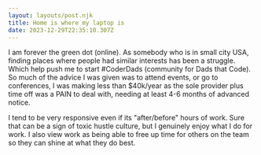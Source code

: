 ```yaml
---
layout: layouts/post.njk
title: Home is where my laptop is
date: 2023-12-29T22:35:10.307Z
---
```

I﻿ am forever the green dot (online). As somebody who is in small city USA, finding places where people had similar interests has been  a  struggle. Which help push me to start #CoderDads (community for Dads that Code). So much of the advice I was given was to attend events, or go to conferences, I was making less than $40k/year as the sole provider plus time off was a PAIN to deal with, needing at least 4-6 months of advanced notice. 

I﻿ tend to be very responsive even if its "after/before" hours of work. Sure that can be a sign of toxic hustle culture, but I genuinely enjoy what I do for work. I also view work as being able to free up time for others on the team so they can shine at what they do best. 

